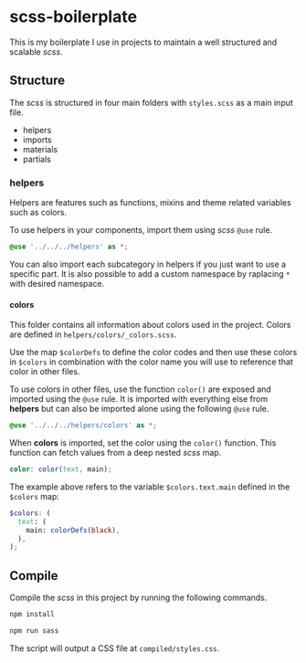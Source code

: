 # scss-boilerplate

This is my boilerplate I use in projects to maintain a well structured and scalable _scss_.

## Structure

The _scss_ is structured in four main folders with `styles.scss` as a main input file.

* helpers
* imports
* materials
* partials

### helpers

Helpers are features such as functions, mixins and theme related variables such as colors.

To use helpers in your components, import them using _scss_ `@use` rule.

```scss
@use '../../../helpers' as *;
```

You can also import each subcategory in helpers if you just want to use a specific part. It is also possible to add a custom namespace by raplacing `*` with desired namespace.

#### colors

This folder contains all information about colors used in the project. Colors are defined in `helpers/colors/_colors.scss`.

Use the map `$colorDefs` to define the color codes and then use these colors in `$colors` in combination with the color name you will use to reference that color in other files.

To use colors in other files, use the function `color()` are exposed and imported using the `@use` rule. It is imported with everything else from __helpers__ but can also be imported alone using the following `@use` rule.

```scss
@use '../../../helpers/colors' as *;
```

When __colors__ is imported, set the color using the `color()` function. This function can fetch values from a deep nested _scss_ map.

```scss
color: color(text, main);
```

The example above refers to the variable `$colors.text.main` defined in the `$colors` map:

```scss
$colors: (
  text: (
    main: colorDefs(black),
  ),
);
```

## Compile

Compile the _scss_ in this project by running the following commands.

```bash
npm install
```

```bash
npm run sass
```

The script will output a CSS file at `compiled/styles.css`.
